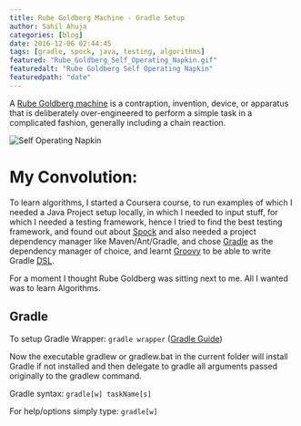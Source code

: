 ```yaml
---
title: Rube Goldberg Machine - Gradle Setup
author: Sahil Ahuja
categories: [blog]
date: 2016-12-06 02:44:45
tags: [gradle, spock, java, testing, algorithms]
featured: "Rube_Goldberg_Self_Operating_Napkin.gif"
featuredalt: "Rube Goldberg Self Operating Napkin"
featuredpath: "date"
---
```


A [Rube Goldberg machine](https://en.wikipedia.org/wiki/Rube_Goldberg_machine) is a contraption, invention, device, or apparatus that is deliberately over-engineered to perform a simple task in a complicated fashion, generally including a chain reaction.
<!--more-->
![Self Operating Napkin](/images/2016/Rube_Goldberg_Self_Operating_Napkin.gif)

My Convolution:
===============
To learn algorithms, I started a Coursera course, to run examples of which I needed a Java Project setup locally, in which I needed to input stuff, for which I needed a testing framework, hence I tried to find the best testing framework, and found out about [Spock](https://en.wikipedia.org/wiki/Spock_%28testing_framework%29) and also needed a project dependency manager like Maven/Ant/Gradle, and chose [Gradle](https://en.wikipedia.org/wiki/Gradle) as the dependency manager of choice, and learnt [Groovy](https://en.wikipedia.org/wiki/Groovy_%28programming_language%29) to be able to write Gradle [DSL](https://en.wikipedia.org/wiki/Domain-specific_language).

For a moment I thought Rube Goldberg was sitting next to me. All I wanted was to learn Algorithms.

Gradle
------
To setup Gradle Wrapper: `gradle wrapper` ([Gradle Guide](https://docs.gradle.org/current/userguide/userguide.html))

Now the executable gradlew or gradlew.bat in the current folder will install Gradle if not installed and then delegate to gradle all arguments passed originally to the gradlew command.

Gradle syntax: `gradle[w] taskName[s]`

For help/options simply type: `gradle[w]`
